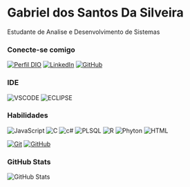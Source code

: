 # Gabriel dos Santos Da Silveira
Estudante de Analise e Desenvolvimento de Sistemas

### Conecte-se comigo
[![Perfil DIO](https://img.shields.io/badge/-Meu%20Perfil%20na%20DIO-0CB1F2?style=for-the-badge)](https://web.dio.me/users/gabrielsmylles23)
[![LinkedIn](https://img.shields.io/badge/-LinkedIn-FFF?style=for-the-badge&logo=linkedin&logoColor=30A3DC)](https://www.linkedin.com/in/gabriel-dos-santos-da-silveira-3669b4205/)
[![GitHub](https://img.shields.io/badge/GitHub-ffffff?style=for-the-badge&logo=github&logoColor=000)](https://github.com/GabrielSantosSmylle)

### IDE
![VSCODE](https://img.shields.io/badge/VSCode-0078D4?style=for-the-badge&logo=visual%20studio%20code&logoColor=white)
![ECLIPSE](https://img.shields.io/badge/Eclipse-2C2255?style=for-the-badge&logo=eclipse&logoColor=white)


### Habilidades
![JavaScript](https://img.shields.io/badge/JavaScript-323330?style=for-the-badge&logo=javascript&logoColor=F7DF1E)
![C](https://img.shields.io/badge/C-00599C?style=for-the-badge&logo=c&logoColor=white)
![c#](https://img.shields.io/badge/C%23-239120?style=for-the-badge&logo=csharp&logoColor=white)
![PLSQL](https://img.shields.io/badge/PLSQL-F80000?style=for-the-badge&logo=oracle&logoColor=black)
![R](https://img.shields.io/badge/R-276DC3?style=for-the-badge&logo=r&logoColor=white)
![Phyton](https://img.shields.io/badge/Python-FFD43B?style=for-the-badge&logo=python&logoColor=blue)
![HTML](https://img.shields.io/badge/HTML5-E34F26?style=for-the-badge&logo=html5&logoColor=white)

[![Git](https://img.shields.io/badge/Git-ffffff?style=for-the-badge&logo=git)](https://git-scm.com/doc) 
[![GitHub](https://img.shields.io/badge/GitHub-ffffff?style=for-the-badge&logo=github&logoColor=000)](https://docs.github.com/)


### GitHub Stats
![GitHub Stats](https://github-readme-stats.vercel.app/api?username=GabrielSantosSmylle)
